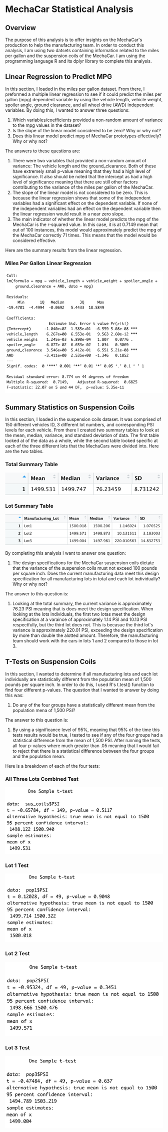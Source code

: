# MechaCar Statistical Analysis

## Overview

The purpose of this analysis is to offer insights on the MechaCar's production to help the manufacturing team. In order to conduct this analysis, I am using two datsets containing information related to the miles per gallon and the suspension coils of the MechaCar. I am using the programming language R and its dplyr library to complete this analysis.

## Linear Regression to Predict MPG

In this section, I loaded in the miles per gallon dataset. From there, I preformed a multiple linear regression to see if it could predict the miles per gallon (mpg) dependent variable by using the vehicle length, vehicle weight, spoiler angle, ground clearance, and all wheel drive (AWD) independent variables. By doing this, I wanted to answer three questions:

1. Which variables/coefficients provided a non-random amount of variance to the mpg values in the dataset?
2. Is the slope of the linear model considered to be zero? Why or why not?
3. Does this linear model predict mpg of MechaCar prototypes effectively? Why or why not?

The answers to these questions are:

1. There were two variables that provided a non-random amount of variance: The vehicle length and the ground_clearance. Both of these have extremely small p-value meaning that they had a high level of significance. It also should be noted that the intercept as had a high level of significance meaning that there are still other factors contributing to the variance of the miles per gallon of the MechaCar. 
2. The slope of the linear model is not considered to be zero. This is because the linear regression shows that some of the independent variables had a significant effect on the dependent variable. If none of the independent variables had an effect on the dependent variable then the linear regression would result in a near zero slope. 
3. The main indicator of whether the linear model predicts the mpg of the MechaCar is the r-squared value. In this case, it is at 0.7149 mean that out of 100 instances, this model would approximately predict the mpg of the MechaCar correctly 71 times. This means that the model would be considered effective.

Here are the summary results from the linear regression.

### Miles Per Gallon Linear Regression

![mpg_linear_regression](https://github.com/Wall-E28/mecha_car_statistical_analysis/blob/main/visualizations/mpg_linear_regression.png)

## Summary Statistics on Suspension Coils

In this section, I loaded in the suspension coils dataset. It  was comprised of 150 different vehicles ID, 3 different lot numbers, and corresponding PSI levels for each vehicle. From there I created two summary tables to look at the mean, median, variance, and standard deviation of data. The first table looked at of the data as a whole, while the second table looked specific at each of the three different lots that the MechaCars were divided into. Here are the two tables.

### Total Summary Table

![total_sum_sus_coils](https://github.com/Wall-E28/mecha_car_statistical_analysis/blob/main/visualizations/total_sum_sus_coils.png)

### Lot Summary Table

![lot_sum_sus_coils](https://github.com/Wall-E28/mecha_car_statistical_analysis/blob/main/visualizations/lot_sum_sus_coils.png)

By completing this analysis I want to answer one question:

1. The design specifications for the MechaCar suspension coils dictate that the variance of the suspension coils must not exceed 100 pounds per square inch. Does the current manufacturing data meet this design specification for all manufacturing lots in total and each lot individually? Why or why not?

The answer to this question is:

1. Looking at the total summary, the current variance is approximately 76.23 PSI meaning that is does meet the design specification. When looking at the lots individuals, the first two lotas meet the design specification at a varaince of approximately 1.14 PSI and 10.13 PSI respectfully, but the third lot does not. This is becasue the third lot's variance is approximately 220.01 PSI, exceeding the design specification by more than double the alotted amount. Therefore, the manufacturing team should work with the cars in lots 1 and 2 compared to those in lot 3.

## T-Tests on Suspension Coils

In this section, I wanted to determine if all manufacturing lots and each lot individually are statistically different from the population mean of 1,500 pounds per square inch. In order to do this, I used R's t.test() function to find four different p-values. The question that I wanted to answer by doing this was:

1. Do any of the four groups have a statistically different mean from the population mena of 1,500 PSI?

The answer to this question is:

1. By using a significance level of 95%, meaning that 95% of the time this tests results would be true, I tested to see if any of the four groups had a statistical difference from the mean of 1,500 PSI. After running the tests, all four p-values where much greater than .05 meaning that I would fail to reject that there is a statistical difference between the four groups and the population mean.

Here is a breakdown of each of the four tests:

### All Three Lots Combined Test

![total_pop_test](https://github.com/Wall-E28/mecha_car_statistical_analysis/blob/main/visualizations/total_pop_test.png)

### Lot 1 Test

![1_pop_test](https://github.com/Wall-E28/mecha_car_statistical_analysis/blob/main/visualizations/1_pop_test.png)

### Lot 2 Test

![2_pop_test](https://github.com/Wall-E28/mecha_car_statistical_analysis/blob/main/visualizations/2_pop_test.png)

### Lot 3 Test

![3_pop_test](https://github.com/Wall-E28/mecha_car_statistical_analysis/blob/main/visualizations/3_pop_test.png)